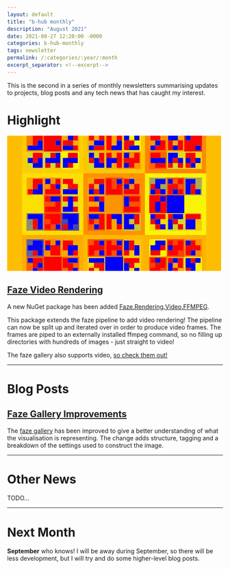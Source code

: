 ```yaml
---
layout: default
title: "b-hub monthly"
description: "August 2021"
date: 2021-08-27 12:20:00 -0000
categories: b-hub-monthly
tags: newsletter
permalink: /:categories/:year/:month
excerpt_separator: <!--excerpt-->
---
```


This is the second in a series of monthly newsletters summarising updates to projects, blog posts and any tech news that has caught my interest. 

<!--excerpt-->

# Highlight

![faze banner](/assets/images/faze-video-banner.gif)

## [Faze Video Rendering](/projects/faze/2021/08/28/introducing-faze-video.html)

A new NuGet package has been added [Faze.Rendering.Video.FFMPEG](https://www.nuget.org/packages/Faze.Rendering.Video.FFMPEG/). 

This package extends the faze pipeline to add video rendering! The pipeline can now be split up and iterated over in order to produce video frames. The frames are piped to an externally installed ffmpeg command, so no filling up directories with hundreds of images - just straight to video!

The faze gallery also supports video, [so check them out!](https://b-faze.github.io/faze/)

---

# Blog Posts

## [Faze Gallery Improvements](/projects/faze/2021/08/27/faze-gallery-improvements.html)

The [faze gallery](https://b-faze.github.io/faze/) has been improved to give a better understanding of what the visualisation is representing. The change adds structure, tagging and a breakdown of the settings used to construct the image. 

---

# Other News

TODO...

---

# Next Month

**September** who knows! I will be away during September, so there will be less development, but I will try and do some higher-level blog posts.
